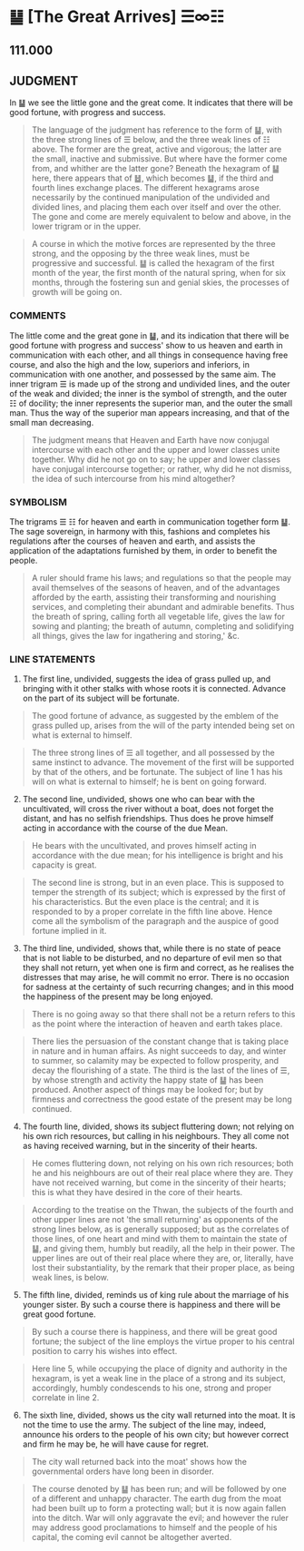 # ䷊ [The Great Arrives] ☰∞☷

## 111.000

## JUDGMENT

In ䷊ we see the little gone and the great come. It indicates that there will be good fortune, with progress and success.

> The language of the judgment has reference to the form of ䷊, with the three strong lines of ☰ below, and the three weak lines of ☷ above. The former are the great, active and vigorous; the latter are the small, inactive and submissive. But where have the former come from, and whither are the latter gone? Beneath the hexagram of ䷊ here, there appears that of ䷵, which becomes ䷊, if the third and fourth lines exchange places. The different hexagrams arose necessarily by the continued manipulation of the undivided and divided lines, and placing them each over itself and over the other. The gone and come are merely equivalent to below and above, in the lower trigram or in the upper.

> A course in which the motive forces are represented by the three strong, and the opposing by the three weak lines, must be progressive and successful. ䷊ is called the hexagram of the first month of the year, the first month of the natural spring, when for six months, through the fostering sun and genial skies, the processes of growth will be going on.

### COMMENTS

The little come and the great gone in ䷊, and its indication that there will be good fortune with progress and success' show to us heaven and earth in communication with each other, and all things in consequence having free course, and also the high and the low, superiors and inferiors, in communication with one another, and possessed by the same aim. The inner trigram ☰ is made up of the strong and undivided lines, and the outer of the weak and divided; the inner is the symbol of strength, and the outer ☷ of docility; the inner represents the superior man, and the outer the small man. Thus the way of the superior man appears increasing, and that of the small man decreasing.

> The judgment means that Heaven and Earth have now conjugal intercourse with each other and the upper and lower classes unite together. Why did he not go on to say; he upper and lower classes have conjugal intercourse together; or rather, why did he not dismiss, the idea of such intercourse from his mind altogether?

### SYMBOLISM

The trigrams ☰ ☷ for heaven and earth in communication together form ䷊. The sage sovereign, in harmony with this, fashions and completes his regulations after the courses of heaven and earth, and assists the application of the adaptations furnished by them, in order to benefit the people.

> A ruler should frame his laws; and regulations so that the people may avail themselves of the seasons of heaven, and of the advantages afforded by the earth, assisting their transforming and nourishing services, and completing their abundant and admirable benefits. Thus the breath of spring, calling forth all vegetable life, gives the law for sowing and planting; the breath of autumn, completing and solidifying all things, gives the law for ingathering and storing,' &c.

### LINE STATEMENTS

1. The first line, undivided, suggests the idea of grass pulled up, and bringing with it other stalks with whose roots it is connected. Advance on the part of its subject will be fortunate.

> The good fortune of advance, as suggested by the emblem of the grass pulled up, arises from the will of the party intended being set on what is external to himself.

> The three strong lines of ☰ all together, and all possessed by the same instinct to advance. The movement of the first will be supported by that of the others, and be fortunate. The subject of line 1 has his will on what is external to himself; he is bent on going forward.

2. The second line, undivided, shows one who can bear with the uncultivated, will cross the river without a boat, does not forget the distant, and has no selfish friendships. Thus does he prove himself acting in accordance with the course of the due Mean.

> He bears with the uncultivated, and proves himself acting in accordance with the due mean; for his intelligence is bright and his capacity is great.

> The second line is strong, but in an even place. This is supposed to temper the strength of its subject; which is expressed by the first of his characteristics. But the even place is the central; and it is responded to by a proper correlate in the fifth line above. Hence come all the symbolism of the paragraph and the auspice of good fortune implied in it.

3. The third line, undivided, shows that, while there is no state of peace that is not liable to be disturbed, and no departure of evil men so that they shall not return, yet when one is firm and correct, as he realises the distresses that may arise, he will commit no error. There is no occasion for sadness at the certainty of such recurring changes; and in this mood the happiness of the present may be long enjoyed.

> There is no going away so that there shall not be a return refers to this as the point where the interaction of heaven and earth takes place.

> There lies the persuasion of the constant change that is taking place in nature and in human affairs. As night succeeds to day, and winter to summer, so calamity may be expected to follow prosperity, and decay the flourishing of a state. The third is the last of the lines of ☰, by whose strength and activity the happy state of ䷊ has been produced. Another aspect of things may be looked for; but by firmness and correctness the good estate of the present may be long continued.

4. The fourth line, divided, shows its subject fluttering down; not relying on his own rich resources, but calling in his neighbours. They all come not as having received warning, but in the sincerity of their hearts.

> He comes fluttering down, not relying on his own rich resources; both he and his neighbours are out of their real place where they are. They have not received warning, but come in the sincerity of their hearts; this is what they have desired in the core of their hearts.

> According to the treatise on the Thwan, the subjects of the fourth and other upper lines are not 'the small returning' as opponents of the strong lines below, as is generally supposed; but as the correlates of those lines, of one heart and mind with them to maintain the state of ䷊, and giving them, humbly but readily, all the help in their power. The upper lines are out of their real place where they are, or, literally, have lost their substantiality, by the remark that their proper place, as being weak lines, is below.

5. The fifth line, divided, reminds us of king rule about the marriage of his younger sister. By such a course there is happiness and there will be great good fortune.

> By such a course there is happiness, and there will be great good fortune; the subject of the line employs the virtue proper to his central position to carry his wishes into effect.

> Here line 5, while occupying the place of dignity and authority in the hexagram, is yet a weak line in the place of a strong and its subject, accordingly, humbly condescends to his one, strong and proper correlate in line 2.

6. The sixth line, divided, shows us the city wall returned into the moat. It is not the time to use the army. The subject of the line may, indeed, announce his orders to the people of his own city; but however correct and firm he may be, he will have cause for regret.

> The city wall returned back into the moat' shows how the governmental orders have long been in disorder.

> The course denoted by ䷊ has been run; and will be followed by one of a different and unhappy character. The earth dug from the moat had been built up to form a protecting wall; but it is now again fallen into the ditch. War will only aggravate the evil; and however the ruler may address good proclamations to himself and the people of his capital, the coming evil cannot be altogether averted.
